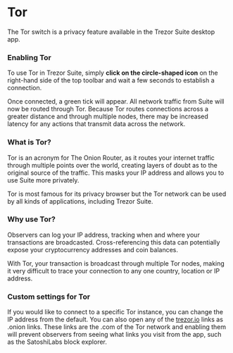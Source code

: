 # Tor

The Tor switch is a privacy feature available in the Trezor Suite desktop app. 

### Enabling Tor

To use Tor in Trezor Suite, simply **click on the circle-shaped icon** on the right-hand side of the top toolbar and wait a few seconds to establish a connection.

Once connected, a green tick will appear. All network traffic from Suite will now be routed through Tor. Because Tor routes connections across a greater distance and through multiple nodes, there may be increased latency for any actions that transmit data across the network.

### What is Tor?

Tor is an acronym for The Onion Router, as it routes your internet traffic through multiple points over the world, creating layers of doubt as to the original source of the traffic. This masks your IP address and allows you to use Suite more privately.

Tor is most famous for its privacy browser but the Tor network can be used by all kinds of applications, including Trezor Suite.

### Why use Tor?

Observers can log your IP address, tracking when and where your transactions are broadcasted. Cross-referencing this data can potentially expose your cryptocurrency addresses and coin balances.

With Tor, your transaction is broadcast through multiple Tor nodes, making it very difficult to trace your connection to any one country, location or IP address.

### Custom settings for Tor

If you would like to connect to a specific Tor instance, you can change the IP address from the default. You can also open any of the [trezor.io](http://trezor.io) links as .onion links. These links are the .com of the Tor network and enabling them will prevent observers from seeing what links you visit from the app, such as the SatoshiLabs block explorer.

